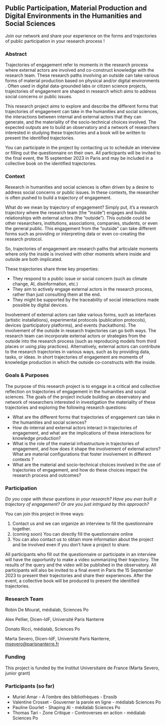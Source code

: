 ## Public Participation, Material Production and Digital Environments in the Humanities and Social Sciences 

Join our network and share your experience on the forms and trajectories of public participation in your research process !

### Abstract

Trajectories of engagement refer to moments in the research process where external actors are involved and co-construct knowledge with the research team. These research paths involving an outside can take various forms of material production based on physical and/or digital environments . Often used in digital data-grounded labs or citizen science projects, trajectories of engagement are shaped in research which aims to address social concerns or public issues. 

This research project aims to explore and describe the different forms that trajectories of engagement can take in the humanities and social sciences, the interactions between internal and external actors that they can generate, and the materiality of the socio-technical choices involved. The expected outputs are to build an observatory and a network of researchers interested in studying these trajectories and a book will be written to present the identified trajectories.

You  can participate in the project by contacting us to schedule an interview or filling out the questionnaire on their own. All participants will be invited to the final event, the 15 september 2023 in Paris and may be included in a collective book on the identified trajectories.

### Context

Research in humanities and social sciences is often driven by a desire to address social concerns or public issues. In these contexts, the researcher is often pushed to build a trajectory of engagement.

What do we mean by trajectory of engagement? Simply put, it’s a research trajectory where the research team (the “inside”) engages and builds relationships with external actors (the “outside”). This outside could be other researchers, institutions, associations, companies, students, or even the general public. This engagement from the “outside” can take different forms such as providing or interpreting data or even co-creating the research protocol.

So, trajectories of engagement are research paths that articulate moments where only the inside is involved with other moments where inside and outside are both implicated.

These trajectories share three key properties:

* They respond to a public issue or social concern (such as climate change, AI, disinformation, etc.)
* They aim to actively engage external actors in the research process, rather than just consulting them at the end.
* They might be  supported by the traceability of social interactions made possible by digital devices.

Involvement of external actors can take various forms, such as interfaces (artistic installations), experimental protocols (publication protocols), devices (participatory platforms), and events (hackathons). The involvement of the outside in research trajectories can go both ways. The research team can incorporate external actors or strategies from the outside into the research process (such as reproducing models from third places or using play practices). Alternatively, external actors can contribute to the research trajectories in various ways, such as by providing data, tasks, or ideas. In short trajectories of engagement are moments of knowledge production in which the outside co-constructs with the inside.

### Goals & Purposes

The purpose of this research project is to engage in a critical and collective reflection  on trajectories of engagement in the humanities and social sciences. The goals of the project include building an observatory and network of researchers interested in investigation the materiality of these trajectories and exploring the following research questions:

* What are the different forms that trajectories of engagement can take in the humanities and social sciences?
* How do internal and external actors interact in trajectories of engagement, and what are the implications of these interactions for knowledge production?
* What is the role of the material infrastructure in trajectories of engagement, and how does it shape the involvement of external actors? What are material configurations that foster involvement in different contexts ? 
* What are the material and socio-technical choices involved in the use of trajectories of engagement, and how do these choices impact the research process and outcomes?

### Participation

*Do you cope with these questions in your research? Have you ever built a trajectory of engagement? Or are you just intrigued by this approach?*

You can join this project in three ways:

1. Contact us and we can organize an interview to fill the questionnaire together.
1. (coming soon) You can directly fill the questionnaire online
1. You can also contact us to obtain more information about the project and be involved even if you don’t have a project to share.

All participants who fill out the questionnaire or participate in an interview will have the opportunity to make a video summarizing their trajectory. The results of the query and the video will be published in the observatory. All participants will also be invited to a final event in Paris the 15 September 2023 to present their trajectories and share their experiences. After the event, a collective book will be produced to present the identified trajectories.

### Research Team

Robin De Mourat, médialab, Sciences Po

Alex Pellier, Dicen-IdF, Université Paris Nanterre

Donato Ricci, médialab, Sciences Po

Marta Severo, Dicen-IdF, Université Paris Nanterre, msevero@parisnanterre.fr

### Funding

This project is funded by the Institut Universitaire de France (Marta Severo, junior grant)

### Participants (so far)

* Muriel Amar - À l’ombre des bibliothèques - Enssib
* Valentine Crosset - Gouverner la parole en ligne - médialab Sciences Po
* Pauline Gourlet - Shaping AI - médialab Sciences Po
* Thomas Tari - Zone Critique - Controverses en action - médialab Sciences Po